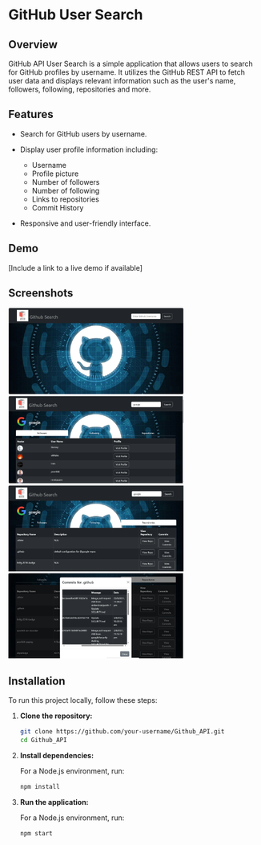 # GitHub User Search

## Overview

GitHub API User Search is a simple application that allows users to search for GitHub profiles by username. It utilizes the GitHub REST API to fetch user data and displays relevant information such as the user's name, followers, following, repositories and more.

## Features

- Search for GitHub users by username.
- Display user profile information including:
  - Username
  - Profile picture
  - Number of followers
  - Number of following
  - Links to repositories
  - Commit History
    
- Responsive and user-friendly interface.

## Demo

[Include a link to a live demo if available]

## Screenshots
<div>
    <img src="./public/view_project/main.PNG" width="350"/>
    <img src="./public/view_project/username_search.PNG" width="350"/>
</div>

<div>
    <img src="./public/view_project/repositories.PNG" width="350"/>
    <img src="./public/view_project/commit_history.PNG" width="350"/>
</div>

## Installation

To run this project locally, follow these steps:

1. **Clone the repository:**

    ```bash
    git clone https://github.com/your-username/Github_API.git
    cd Github_API
    ```

2. **Install dependencies:**

    For a Node.js environment, run:

    ```bash
    npm install
    ```

3. **Run the application:**

    For a Node.js environment, run:

    ```bash
    npm start
    ```
